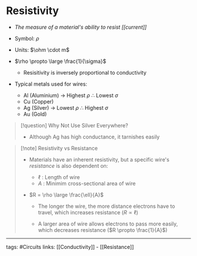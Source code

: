 # Resistivity
- *The measure of a material's ability to resist [[current]]*

- Symbol: $\rho$

- Units: $\ohm \cdot m$

- $\rho \propto \large \frac{1}{\sigma}$
	- Resisitivity is inversely proportional to conductivity

- Typical metals used for wires:
	- $\text{Al}$ (Aluminium) -> Highest $\rho$ $\therefore$ Lowest $\sigma$
	- $\text{Cu}$ (Copper)
	- $\text{Ag}$ (Silver) -> Lowest $\rho$ $\therefore$ Highest $\sigma$
	- $\text{Au}$ (Gold)

> [!question] Why Not Use Silver Everywhere?
> - Although $\text{Ag}$ has high conductance, it tarnishes easily

> [!note] Resistivity vs Resistance
> - Materials have an inherent resistivity, but a specific wire's *resistance* is also dependent on:
>
> 	- $\ell$ : Length of wire
> 	- $A$ : Minimim cross-sectional area of wire
>
> - $R = \rho \large \frac{\ell}{A}$
>
> 	- The longer the wire, the more distance electrons have to travel, which increases resistance ($R \propto \ell$)
>
> 	- A larger area of wire allows electrons to pass more easily, which decreases resistance ($R \propto \frac{1}{A}$)


---
tags: #Circuits 
links: [[Conductivity]] - [[Resistance]]
